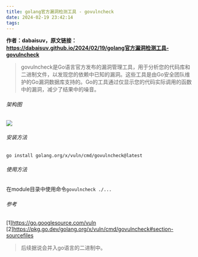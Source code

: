 ```yaml
---
title: golang官方漏洞检测工具 - govulncheck
date: 2024-02-19 23:42:14
tags:
---
```

**作者：dabaisuv，原文链接：https://dabaisuv.github.io/2024/02/19/golang官方漏洞检测工具-govulncheck**
> govulncheck是Go语言官方发布的漏洞管理工具，用于分析您的代码库和二进制文件，以发现您的依赖中已知的漏洞。这些工具是由Go安全团队维护的Go漏洞数据库支持的。Go的工具通过仅显示您的代码实际调用的函数中的漏洞，减少了结果中的噪音。

###### 架构图
![](2024/02/19/golang官方漏洞检测工具-govulncheck/architecture.png)

###### 安装方法
`go install golang.org/x/vuln/cmd/govulncheck@latest`
###### 使用方法
在module目录中使用命令`govulncheck ./...`

###### 参考
[1]https://go.googlesource.com/vuln
[2]https://pkg.go.dev/golang.org/x/vuln/cmd/govulncheck#section-sourcefiles

> 后续据说会并入go语言的二进制中。
